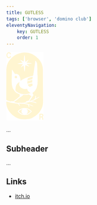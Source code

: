 ```yaml
---
title: GUTLESS
tags: ['browser', 'domino club']
eleventyNavigation:
	key: GUTLESS
	order: 1
---
```


![image](/img/Emblem_White_100px.png)

...

## Subheader

...

## Links
- [itch.io](https://haraiva.itch.io)